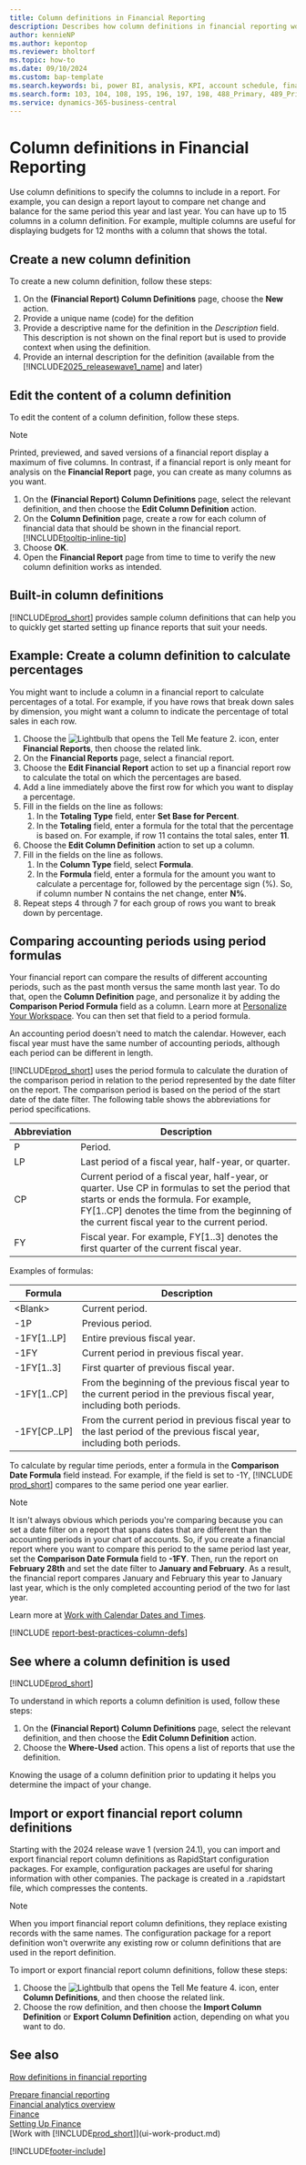 ```yaml
---
title: Column definitions in Financial Reporting
description: Describes how column definitions in financial reporting work.
author: kennieNP
ms.author: kepontop
ms.reviewer: bholtorf
ms.topic: how-to
ms.date: 09/10/2024
ms.custom: bap-template
ms.search.keywords: bi, power BI, analysis, KPI, account schedule, financial report
ms.search.form: 103, 104, 108, 195, 196, 197, 198, 488_Primary, 489_Primary, 490, 764, 765, 766
ms.service: dynamics-365-business-central
---
```


# Column definitions in Financial Reporting

Use column definitions to specify the columns to include in a report. For example, you can design a report layout to compare net change and balance for the same period this year and last year. You can have up to 15 columns in a column definition. For example, multiple columns are useful for displaying budgets for 12 months with a column that shows the total.

## Create a new column definition

To create a new column definition, follow these steps:

1. On the **(Financial Report) Column Definitions** page, choose the **New** action.
1. Provide a unique name (code) for the defition
1. Provide a descriptive name for the definition in the *Description* field. This description is not shown on the final report but is used to provide context when using the definition.
1. Provide an internal description for the definition (available from the [!INCLUDE[2025_releasewave1_name](includes/2025_releasewave1_name.md)] and later)


## Edit the content of a column definition

To edit the content of a column definition, follow these steps.

> [!NOTE]
> Printed, previewed, and saved versions of a financial report display a maximum of five columns. In contrast, if a financial report is only meant for analysis on the **Financial Report** page, you can create as many columns as you want.

1. On the **(Financial Report) Column Definitions** page, select the relevant definition, and then choose the **Edit Column Definition** action.
1. On the **Column Definition** page, create a row for each column of financial data that should be shown in the financial report. [!INCLUDE[tooltip-inline-tip](includes/tooltip-inline-tip_md.md)]
1. Choose **OK**.
1. Open the **Financial Report** page from time to time to verify the new column definition works as intended.

## Built-in column definitions

[!INCLUDE[prod_short](includes/prod_short.md)] provides sample column definitions that can help you to quickly get started setting up finance reports that suit your needs.

<!-- update this when we release the new templates in 24.1
| Column definition code | Description | How to use this column definition | 
| ------------------- | ----------- | ------------------------------ | 
| TBA 1 | TBA 1 | TBA 1 |
| TBA 2 | TBA 2 | TBA 2 |
| TBA 3 | TBA 3 | TBA 3 |
| TBA 4 | TBA 4 | TBA 4 |
-->

## Example: Create a column definition to calculate percentages

You might want to include a column in a financial report to calculate percentages of a total. For example, if you have rows that break down sales by dimension, you might want a column to indicate the percentage of total sales in each row.

1. Choose the ![Lightbulb that opens the Tell Me feature 2.](media/ui-search/search_small.png "Tell me what you want to do") icon, enter **Financial Reports**, then choose the related link.
1. On the **Financial Reports** page, select a financial report.  
1. Choose the **Edit Financial Report** action to set up a financial report row to calculate the total on which the percentages are based.  
1. Add a line immediately above the first row for which you want to display a percentage.  
1. Fill in the fields on the line as follows: 
    1. In the **Totaling Type** field, enter **Set Base for Percent**. 
    1. In the **Totaling** field, enter a formula for the total that the percentage is based on. For example, if row 11 contains the total sales, enter **11**.  
1. Choose the **Edit Column Definition** action to set up a column.  
1. Fill in the fields on the line as follows. 
    1. In the **Column Type** field, select **Formula**. 
    1. In the **Formula** field, enter a formula for the amount you want to calculate a percentage for, followed by the percentage sign (%). So, if column number N contains the net change, enter **N%**.  
1. Repeat steps 4 through 7 for each group of rows you want to break down by percentage.

## Comparing accounting periods using period formulas

Your financial report can compare the results of different accounting periods, such as the past month versus the same month last year. To do that, open the **Column Definition** page, and personalize it by adding the **Comparison Period Formula** field as a column. Learn more at [Personalize Your Workspace](ui-personalization-user.md). You can then set that field to a period formula.  

An accounting period doesn't need to match the calendar. However, each fiscal year must have the same number of accounting periods, although each period can be different in length.  

[!INCLUDE[prod_short](includes/prod_short.md)] uses the period formula to calculate the duration of the comparison period in relation to the period represented by the date filter on the report. The comparison period is based on the period of the start date of the date filter. The following table shows the abbreviations for period specifications.

| Abbreviation | Description                                                                           |
| ------------ | ------------------------------------------------------------------------------------- |
| P            | Period.                                                                                |
| LP           | Last period of a fiscal year, half-year, or quarter.                                   |
| CP           | Current period of a fiscal year, half-year, or quarter. Use CP in formulas to set the period that starts or ends the formula. For example, FY\[1..CP\] denotes the time from the beginning of the current fiscal year to the current period.|
| FY           | Fiscal year. For example, FY\[1..3\] denotes the first quarter of the current fiscal year. |

Examples of formulas:

| Formula | Description |
|-----|-----|
| \<Blank\>       | Current period. |
| \-1P            | Previous period.            |
| \-1FY\[1..LP\]  | Entire previous fiscal year.                  |
| \-1FY           | Current period in previous fiscal year.       |
| \-1FY\[1..3\]   | First quarter of previous fiscal year.        |
| \-1FY\[1..CP\]  | From the beginning of the previous fiscal year to the current period in the previous fiscal year, including both periods. |
| \-1FY\[CP..LP\] | From the current period in previous fiscal year to the last period of the previous fiscal year, including both periods.   |

To calculate by regular time periods, enter a formula in the **Comparison Date Formula** field instead. For example, if the field is set to -1Y, [!INCLUDE [prod_short](includes/prod_short.md)] compares to the same period one year earlier.

> [!NOTE]
> It isn't always obvious which periods you're comparing because you can set a date filter on a report that spans dates that are different than the accounting periods in your chart of accounts. So, if you create a financial report where you want to compare this period to the same period last year, set the **Comparison Date Formula** field to **-1FY**. Then, run the report on **February 28th** and set the date filter to **January and February**. As a result, the financial report compares January and February this year to January last year, which is the only completed accounting period of the two for last year.  

Learn more at [Work with Calendar Dates and Times](ui-enter-date-ranges.md).

[!INCLUDE [report-best-practices-column-defs](includes/report-best-practices-column-defs.md)]


## See where a column definition is used

[!INCLUDE[prod_short](includes/introduced_in_2025rw1.md)]

To understand in which reports a column definition is used, follow these steps:

1. On the **(Financial Report) Column Definitions** page, select the relevant definition, and then choose the **Edit Column Definition** action.
1. Choose the **Where-Used** action. This opens a list of reports that use the definition.

Knowing the usage of a column definition prior to updating it helps you determine the impact of your change.

## Import or export financial report column definitions

Starting with the 2024 release wave 1 (version 24.1), you can import and export financial report column definitions as RapidStart configuration packages. For example, configuration packages are useful for sharing information with other companies. The package is created in a .rapidstart file, which compresses the contents.

> [!NOTE]
> When you import financial report column definitions, they replace existing records with the same names. The configuration package for a report definition won't overwrite any existing row or column definitions that are used in the report definition.

To import or export financial report column definitions, follow these steps:

1. Choose the ![Lightbulb that opens the Tell Me feature 4.](media/ui-search/search_small.png "Tell me what you want to do") icon, enter **Column Definitions**, and then choose the related link.
1. Choose the row definition, and then choose the **Import Column Definition** or **Export Column Definition** action, depending on what you want to do.

## See also

[Row definitions in financial reporting](bi-row-definitions.md)  
<!-- 
2025w1: add link to administrator article for Financial Report Lifecycle telemetry 
-->
[Prepare financial reporting](bi-how-work-account-schedule.md)  
[Financial analytics overview](bi.md)  
[Finance](finance.md)  
[Setting Up Finance](finance-setup-finance.md)  
[Work with [!INCLUDE[prod_short](includes/prod_short.md)]](ui-work-product.md)  

[!INCLUDE[footer-include](includes/footer-banner.md)]
